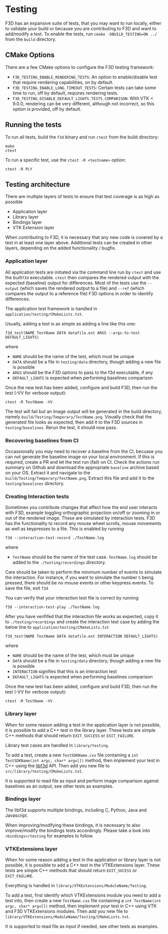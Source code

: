 # Testing

F3D has an expansive suite of tests, that you may want to run locally,
either to validate your build or because you are contributing to F3D and want to add/modify a test.
To enable the tests, run `cmake -DBUILD_TESTING=ON ../` from the `build`  directory.

## CMake Options

There are a few CMake options to configure the F3D testing framework:
* `F3D_TESTING_ENABLE_RENDERING_TESTS`: An option to enable/disable test that require rendering capabilities, on by default.
* `F3D_TESTING_ENABLE_LONG_TIMEOUT_TESTS`: Certain tests can take some time to run, off by default, requires rendering tests.
* `F3D_TESTING_DISABLE_DEFAULT_LIGHTS_TESTS_COMPARISON`: With VTK < 9.0.0, rendering can be very different, although not incorrect, so this option is provided, off by default.

## Running the tests

To run all tests, build the `f3d` binary and run `ctest` from the build directory:

```
make
ctest
```

To run a specific test, use the `ctest -R <testname>` option:

```
ctest -R PLY
```

## Testing architecture

There are multiple layers of tests to ensure that test coverage is as high as possible
 - Application layer
 - Library layer
 - Bindings layer
 - VTK Extension layer

When contributing to F3D, it is necessary that any new code is covered by a test in at least one layer above. Additional tests can be created in other layers, depending on the added functionality / bugfix.

### Application layer

All application tests are initiated via the command line run by `ctest` and use the built`f3d` executable.
`ctest` then compares the rendered output with the expected (baseline) output for differences.
Most of the tests use the `--output` (which saves the rendered output to a file) and `--ref` 
(which compares the output to a reference file) F3D options in order to identify differences.

The application test framework is handled in `application/testing/CMakeLists.txt`.

Usually, adding a test is as simple as adding a line like this one:

```
f3d_test(NAME TestName DATA datafile.ext ARGS --args-to-test DEFAULT_LIGHTS)
```

 where
 - `NAME` should be the name of the test, which must be unique
 - `DATA` should be a file in `testing/data` directory, though adding a new file is possible
 - `ARGS` should be the F3D options to pass to the f3d executable, if any
 - `DEFAULT_LIGHTS` is expected when performing baselines comparison

Once the new test has been added, configure and build F3D, then run the test (-VV for verbose output):

```
ctest -R TestName -VV
```

The test will fail but an image output will be generated in the build directory, namely `build/Testing/Temporary/TestName.png`.
Visually check that the generated file looks as expected, then add it to the F3D sources in `testing/baselines`.
Rerun the test, it should now pass.

### Recovering baselines from CI
Occassionally you may need to recover a baseline from the CI, becuase you can not generate the baseline image on your local environment. If this is required, create a PR and let the test run (fail) on CI. Check the actions run summary on Github and download the appropriate `baseline` archive based on your OS. Extract it and navigate to the `build/Testing/Temporary/TestName.png`. Extract this file and add it to the `testing/baselines` directory.

### Creating Interaction tests
Sometimes you contribute changes that affect how the end user interacts with F3D, example toggling orthographic projection on/off or zooming in or out of the rendered image. These are simulated by interaction tests. F3D has the functionality to record 
any mouse wheel scrolls, mouse movements as well as keypresses to a file. This is enabled by running 

```
f3d --interaction-test-record ./TestName.log
```

where
- `TestName` should be the name of the test case. `TestName.log` should be added to the `./testing/recordings` directory.

Care should be taken to perform the minimum number of events to simulate the interaction. For instance, if you want to simulate 
the number `5` being pressed, there should be no mouse events or other keypress events. To save the file, exit `f3d`

You can verify that your interaction test file is correct by running

```
f3d --interaction-test-play ./TestName.log
```

After you have verififed that the interaction file works as expected, copy it to `./testing/recordings` and create the interaction test case by adding the below line to `application/testing/CMakeLists.txt`

```
f3d_test(NAME TestName DATA datafile.ext INTERACTION DEFAULT_LIGHTS)
```

 where
 - `NAME` should be the name of the test, which must be unique
 - `DATA` should be a file in `testing/data` directory, though adding a new file is possible
 - `INTERACTION` signifies that this is an interaction test
 - `DEFAULT_LIGHTS` is expected when performing baselines comparison

Once the new test has been added, configure and build F3D, then run the test (-VV for verbose output):

```
ctest -R TestName -VV
```

### Library layer

When for some reason adding a test in the application layer is not possible, it is possible
to add a C++ test in the library layer. These tests are simple C++ methods that should return
`EXIT_SUCCESS` or `EXIT_FAILURE`. 

Library test cases are handled in `library/testing`.

To add a test, create a new `TestSDKName.cxx` file containing a `int TestSDKName(int argc, char* argv[])` method,
then implement your test in C++ using the [libf3d](../libf3d/README.md) API.
Then add you new file to `src/library/testing/CMakeLists.txt`.

It is supported to read file as input and perform image comparison against baselines as an output, see other tests as examples.

### Bindings layer

The libf3d supports multiple bindings, including C, Python, Java and Javascript.

When improving/modifying these bindings, it is necessary to also improve/modify the bindings tests accordingly.
Please take a look into `<bindings>/testing` for examples to follow.

### VTKExtensions layer

When for some reason adding a test in the application or library layer is not possible, it is possible
to add a C++ test in the VTKExtensions layer. These tests are simple C++ methods that should return
`EXIT_SUCESS` or `EXIT_FAILURE`. 

Everything is handled in `library/VTKExtensions/ModuleName/Testing`.

To add a test, first identify which VTKExtensions module you need to add a test into, 
then create a new `TestName.cxx` file containing a `int TestName(int argc, char* argv[])` method,
then implement your test in C++ using VTK and F3D VTKExtensions modules.
Then add you new file to `library/VTKExtensions/ModuleName/Testing/CMakeLists.txt`.

It is supported to read file as input if needed, see other tests as examples.
